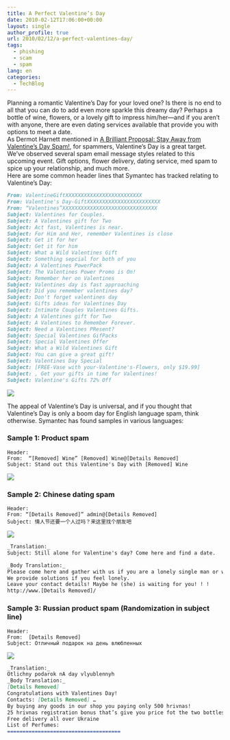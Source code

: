 ```yaml
---
title: A Perfect Valentine’s Day
date: 2010-02-12T17:06:00+00:00
layout: single
author_profile: true
url: 2010/02/12/a-perfect-valentines-day/
tags:
  - phishing
  - scam
  - spam
lang: en
categories: 
  - TechBlog
---
```

Planning a romantic Valentine’s Day for your loved one? Is there is no end to all that you can do to add even more sparkle this dreamy day? Perhaps a bottle of wine, flowers, or a lovely gift to impress him/her—and if you aren’t with anyone, there are even dating services available that provide you with options to meet a date.  
As Dermot Harnett mentioned in [A Brilliant Proposal: Stay Away from Valentine’s Day Spam!](http://www.symantec.com/connect/blogs/brilliant-proposal-stay-away-valentine-s-day-spam), for spammers, Valentine’s Day is a great target. We’ve observed several spam email message styles related to this upcoming event. Gift options, flower delivery, dating service, med spam to spice up your relationship, and much more.  
Here are some common header lines that Symantec has tracked relating to Valentine’s Day:  
``` md
From: ValentineGiftXXXXXXXXXXXXXXXXXXXXXXXXX  
From: Valentine's Day-GiftXXXXXXXXXXXXXXXXXXXXXXXX  
From: “Valentines”XXXXXXXXXXXXXXXXXXXXXXXXXXXXXXX
Subject: Valentines for Couples.  
Subject: A Valentines gift for Two  
Subject: Act fast, Valentines is near.  
Subject: For Him and Her, remember Valentines is close  
Subject: Get it for her  
Subject: Get it for him  
Subject: What a Wild Valentines Gift  
Subject: Something sepcial for both of you  
Subject: A Valentines PowerPack  
Subject: The Valentines Power Promo is On!  
Subject: Remember her on Valentines  
Subject: Valentines day is fast approaching  
Subject: Did you remember valentines day?  
Subject: Don't forget valentines day  
Subject: Gifts ideas for Valentines Day  
Subject: Intimate Couples Valentines Gifts.  
Subject: A Valentines gift for Two  
Subject: A Valentines to Remember Forever.  
Subject: Need a Valentines PResent?  
Subject: Special Valentines GifPacks  
Subject: Special Valentines Offer  
Subject: What a Wild Valentines Gift  
Subject: You can give a great gift!  
Subject: Valentines Day Special  
Subject: [FREE-Vase with your-Valentine's-Flowers, only $19.99]  
Subject: , Get your gifts in time for Valentines!  
Subject: Valentine's Gifts 72% Off
```

[![](http://3.bp.blogspot.com/_vaUVXcmC3OI/S3WBzQUSh0I/AAAAAAAAA44/op0AxigBr80/s640/Screen+shot+2010-02-12+at+2.02.19+PM.png)](http://3.bp.blogspot.com/_vaUVXcmC3OI/S3WBzQUSh0I/AAAAAAAAA44/op0AxigBr80/s1600-h/Screen+shot+2010-02-12+at+2.02.19+PM.png)

The appeal of Valentine’s Day is universal, and if you thought that Valentine’s Day is only a boom day for English language spam, think otherwise. Symantec has found samples in various languages:

### Sample 1: Product spam

```
Header:  
From:  “[Removed] Wine” [Removed] Wine@[Details Removed]  
Subject: Stand out this Valentine's Day with [Removed] Wine
```

[![](http://2.bp.blogspot.com/_vaUVXcmC3OI/S3WtbrLUj5I/AAAAAAAAA5Y/NE0arHiM2BY/s640/Screen+shot+2010-02-12+at+2.02.36+PM.jpg)](http://2.bp.blogspot.com/_vaUVXcmC3OI/S3WtbrLUj5I/AAAAAAAAA5Y/NE0arHiM2BY/s1600-h/Screen+shot+2010-02-12+at+2.02.36+PM.jpg)

### Sample 2: Chinese dating spam

```
Header:  
From: “[Details Removed]” admin@[Details Removed]  
Subject: 情人节还要一个人过吗？来这里找个朋友吧
```

[![](http://2.bp.blogspot.com/_vaUVXcmC3OI/S3WCg5wPbFI/AAAAAAAAA5I/rh9dm3xKII4/s640/Screen+shot+2010-02-12+at+2.09.34+PM.png)](http://2.bp.blogspot.com/_vaUVXcmC3OI/S3WCg5wPbFI/AAAAAAAAA5I/rh9dm3xKII4/s1600-h/Screen+shot+2010-02-12+at+2.09.34+PM.png)

```md
_Translation:_  
Subject: Still alone for Valentine's day? Come here and find a date.

_Body Translation:_  
Please come here and gather with us if you are a lonely single man or woman who is looking for another half eagerly!  
We provide solutions if you feel lonely.  
Leave your contact details! Maybe he (she) is waiting for you! ! !  
http://www.[Details Removed]/
```

### Sample 3: Russian product spam (Randomization in subject line)

```
Header:  
From:  [Details Removed]  
Subject: Oтличный пoдaрок нa день влюблeнных
```

[![](http://4.bp.blogspot.com/_vaUVXcmC3OI/S3WCjcvXLXI/AAAAAAAAA5Q/nr7SBpQzK3g/s640/Screen+shot+2010-02-12+at+2.09.48+PM.png)](http://4.bp.blogspot.com/_vaUVXcmC3OI/S3WCjcvXLXI/AAAAAAAAA5Q/nr7SBpQzK3g/s1600-h/Screen+shot+2010-02-12+at+2.09.48+PM.png)

```md
_Translation:_  
Otlichny podarok nA day vlyublennyh  
_Body Translation:_  
[Details Removed]  
Congratulations with Valentines Day!  
Contacts: [Details Removed] …  
By buying any goods in our shop you paying only 500 hrivnas!  
25 hrivnas registration bonus that’s give you price fot the two bottles of perfume only 475 grivnas  
Free delivery all over Ukraine  
List of Perfumes:  
=====================================
```